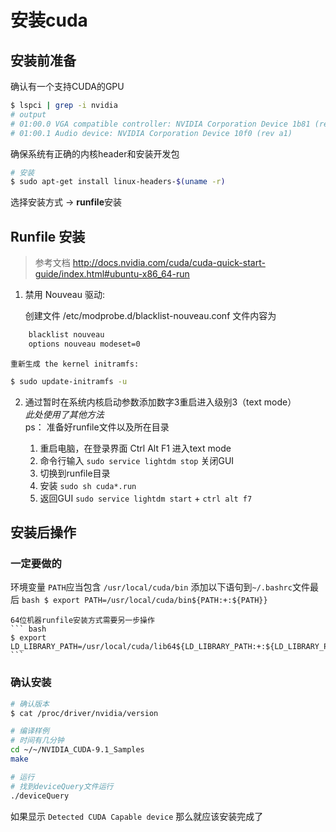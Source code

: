 # 安装cuda

## 安装前准备

确认有一个支持CUDA的GPU

``` bash
$ lspci | grep -i nvidia
# output
# 01:00.0 VGA compatible controller: NVIDIA Corporation Device 1b81 (rev a1)
# 01:00.1 Audio device: NVIDIA Corporation Device 10f0 (rev a1)
```

确保系统有正确的内核header和安装开发包

``` bash Ubuntu
# 安装
$ sudo apt-get install linux-headers-$(uname -r)
```
选择安装方式 -> **runfile**安装

## Runfile 安装

> 参考文档
> http://docs.nvidia.com/cuda/cuda-quick-start-guide/index.html#ubuntu-x86_64-run


1. 禁用 Nouveau 驱动: 

    创建文件 /etc/modprobe.d/blacklist-nouveau.conf 文件内容为

``` bash
    blacklist nouveau
    options nouveau modeset=0
```

	重新生成 the kernel initramfs:
    
``` bash
$ sudo update-initramfs -u
```

2. 通过暂时在系统内核启动参数添加数字3重启进入级别3（text mode） \
*此处使用了其他方法* \
ps： 准备好runfile文件以及所在目录

	1. 重启电脑，在登录界面 Ctrl Alt F1 进入text mode 
	2. 命令行输入 `sudo service lightdm stop` 关闭GUI
	3. 切换到runfile目录
	4. 安装 `sudo sh cuda*.run`
	5. 返回GUI `sudo service lightdm start` + `ctrl alt f7`
	

## 安装后操作

### 一定要做的

环境变量
	`PATH`应当包含 `/usr/local/cuda/bin` 添加以下语句到`~/.bashrc`文件最后
	``` bash
	$ export PATH=/usr/local/cuda/bin${PATH:+:${PATH}}
	```
	
	64位机器runfile安装方式需要另一步操作
	``` bash
	$ export LD_LIBRARY_PATH=/usr/local/cuda/lib64${LD_LIBRARY_PATH:+:${LD_LIBRARY_PATH}}
	```

### 确认安装

``` bash
# 确认版本
$ cat /proc/driver/nvidia/version 

# 编译样例
# 时间有几分钟
cd ~/~/NVIDIA_CUDA-9.1_Samples
make

# 运行
# 找到deviceQuery文件运行
./deviceQuery
```

如果显示 `Detected CUDA Capable device` 那么就应该安装完成了



